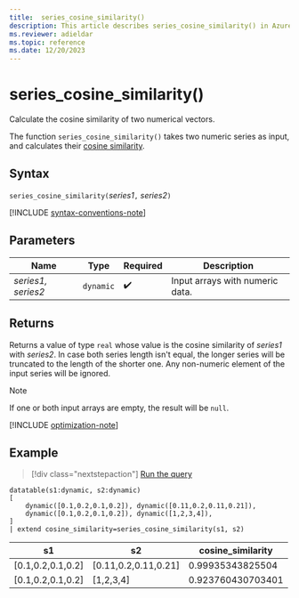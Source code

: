 ```yaml
---
title:  series_cosine_similarity()
description: This article describes series_cosine_similarity() in Azure Data Explorer.
ms.reviewer: adieldar
ms.topic: reference
ms.date: 12/20/2023
---
```

# series_cosine_similarity()

Calculate the cosine similarity of two numerical vectors.

The function `series_cosine_similarity()` takes two numeric series as input, and calculates their [cosine similarity](https://en.wikipedia.org/wiki/Cosine_similarity).

## Syntax

`series_cosine_similarity(`*series1*`,` *series2*`)`

[!INCLUDE [syntax-conventions-note](../../includes/syntax-conventions-note.md)]

## Parameters

| Name | Type | Required | Description |
|--|--|--|--|
| *series1, series2* | `dynamic` |   :heavy_check_mark: | Input arrays with numeric data. |

## Returns

Returns a value of type `real` whose value is the cosine similarity of *series1* with *series2*.
In case both series length isn't equal, the longer series will be truncated to the length of the shorter one.
Any non-numeric element of the input series will be ignored.

> [!NOTE]
> If one or both input arrays are empty, the result will be `null`.

[!INCLUDE [optimization-note](../../includes/vector16-encoding-policy.md)]

## Example

> [!div class="nextstepaction"]
> <a href="https://dataexplorer.azure.com/clusters/help/databases/Samples?query=H4sIAAAAAAAAA0tJLAHCpJxUjWJDq5TKvMTczGQdhWIjGFuTlyual0sBCKACGtEGeoY6BnpGOlA6VlMHRQ4uCWYYAqVJ0G%2BoY6RjrGMC1hTLy1WjkFpRkpqXolCcWpSZWhyfnF%2BcmZcaX5yZm5mTWJRZUgl0Nci1mgD5D3yExwAAAA%3D%3D" 
target="_blank">Run the query</a>

```kusto
datatable(s1:dynamic, s2:dynamic)
[
    dynamic([0.1,0.2,0.1,0.2]), dynamic([0.11,0.2,0.11,0.21]),
    dynamic([0.1,0.2,0.1,0.2]), dynamic([1,2,3,4]),
]
| extend cosine_similarity=series_cosine_similarity(s1, s2)
```

|s1|s2|cosine_similarity|
|---|---|---|
|[0.1,0.2,0.1,0.2]|[0.11,0.2,0.11,0.21]|0.99935343825504|
|[0.1,0.2,0.1,0.2]|[1,2,3,4]|0.923760430703401|
